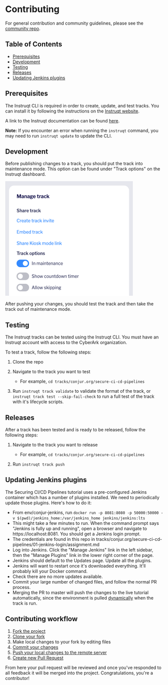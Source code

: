 # Contributing

For general contribution and community guidelines, please see the [community repo](https://github.com/cyberark/community).

## Table of Contents

- [Prerequisites](#prerequisites)
- [Development](#development)
- [Testing](#testing)
- [Releases](#releases)
- [Updating Jenkins plugins](#updating-jenkins-plugins)

## Prerequisites

The Instruqt CLI is required in order to create, update, and test tracks.
You can install it by following the instructions on the [Instruqt website](https://docs.instruqt.com/reference/software-development-kit-sdk).

A link to the Instruqt documentation can be found [here](https://docs.instruqt.com/).

**Note:** If you encounter an error when running the `instruqt` command, you may need to run `instruqt update` to update the CLI.

## Development

Before publishing changes to a track, you should put the track into maintenance mode. This option can be found under "Track options"
on the Instruqt dashboard.

![Maintenance Mode](assets/maintenance_mode.png)

After pushing your changes, you should test the track and then take the track out of maintenance mode.

## Testing

The Instruqt tracks can be tested using the Instruqt CLI. You must have an Instruqt account with access to the CyberArk organization.

To test a track, follow the following steps:

1. Clone the repo

2. Navigate to the track you want to test

    - For example, `cd tracks/conjur.org/secure-ci-cd-pipelines`

3. Run `instruqt track validate` to validate the format of the track, or `instruqt track test --skip-fail-check` to run a
    full test of the track with it's lifecycle scripts.

## Releases

After a track has been tested and is ready to be released, follow the following steps:

1. Navigate to the track you want to release

    - For example, `cd tracks/conjur.org/secure-ci-cd-pipelines`

2. Run `instruqt track push`

## Updating Jenkins plugins

The Securing CI/CD Pipelines tutorial uses a pre-configured Jenkins container
which has a number of plugins installed. We need to periodically update those
plugins. Here's how to do it:

- From env/conjur-jenkins, run
  `docker run -p 8081:8080 -p 50000:50000 -v $(pwd)/jenkins_home:/var/jenkins_home jenkins/jenkins:lts`
- This might take a few minutes to run. When the command prompt says "Jenkins is fully up and running",
  open a browser and navigate to https://localhost:8081. You should get a Jenkins login prompt.
- The credentials are found in this repo in tracks/conjur.org/secure-ci-cd-pipelines/01-jenkins-login/assignment.md
- Log into Jenkins. Click the "Manage Jenkins" link in the left sidebar, then the "Manage Plugins" link
  in the lower right corner of the page.
- Jenkins should default to the Updates page. Update all the plugins.
- Jenkins will want to restart once it's downloaded everything. It'll probably kill your
  Docker command.
- Check there are no more updates available.
- Commit your large number of changed files, and follow the normal PR process.
- Merging the PR to master will push the changes to the live tutorial automatically, since the environment is
  pulled [dynamically](tracks/conjur.org/secure-ci-cd-pipelines/track_scripts/setup-jenkins-demo) when the track is run.

## Contributing workflow

1. [Fork the project](https://help.github.com/en/github/getting-started-with-github/fork-a-repo)
2. [Clone your fork](https://help.github.com/en/github/creating-cloning-and-archiving-repositories/cloning-a-repository)
3. Make local changes to your fork by editing files
3. [Commit your changes](https://help.github.com/en/github/managing-files-in-a-repository/adding-a-file-to-a-repository-using-the-command-line)
4. [Push your local changes to the remote server](https://help.github.com/en/github/using-git/pushing-commits-to-a-remote-repository)
5. [Create new Pull Request](https://help.github.com/en/github/collaborating-with-issues-and-pull-requests/creating-a-pull-request-from-a-fork)

From here your pull request will be reviewed and once you've responded to all
feedback it will be merged into the project. Congratulations, you're a contributor!
